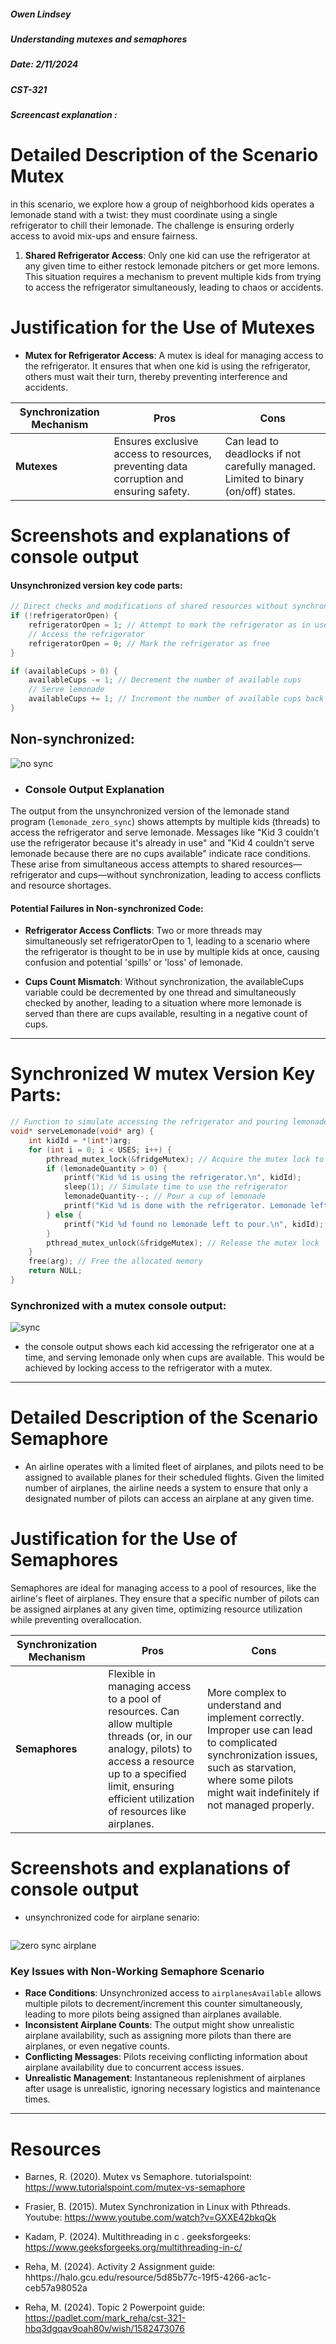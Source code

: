 ##### Owen Lindsey
##### Understanding mutexes and semaphores
##### Date: 2/11/2024
##### CST-321
##### Screencast explanation : 

# Detailed Description of the Scenario Mutex

in this scenario, we explore how a group of neighborhood kids operates a lemonade stand with a twist: they must coordinate using a single refrigerator to chill their lemonade. The challenge is ensuring orderly access to avoid mix-ups and ensure fairness.

1. **Shared Refrigerator Access**: Only one kid can use the refrigerator at any given time to either restock lemonade pitchers or get more lemons. This situation requires a mechanism to prevent multiple kids from trying to access the refrigerator simultaneously, leading to chaos or accidents.

# Justification for the Use of Mutexes 

- **Mutex for Refrigerator Access**: A mutex is ideal for managing access to the refrigerator. It ensures that when one kid is using the refrigerator, others must wait their turn, thereby preventing interference and accidents.

| Synchronization Mechanism | Pros                                                        | Cons                                                         |
|---------------------------|-------------------------------------------------------------|--------------------------------------------------------------|
| **Mutexes**               | Ensures exclusive access to resources, preventing data corruption and ensuring safety. | Can lead to deadlocks if not carefully managed. Limited to binary (on/off) states. |

  
# Screenshots and explanations of console output

#### Unsynchronized version key code parts:
```c
// Direct checks and modifications of shared resources without synchronization/ // 
if (!refrigeratorOpen) {
    refrigeratorOpen = 1; // Attempt to mark the refrigerator as in use
    // Access the refrigerator
    refrigeratorOpen = 0; // Mark the refrigerator as free
}

if (availableCups > 0) {
    availableCups -= 1; // Decrement the number of available cups
    // Serve lemonade
    availableCups += 1; // Increment the number of available cups back
}
```
  ## Non-synchronized:

  ![no sync](https://github.com/omniV1/CST-321/blob/main/src/Assignments/Topic2/mutex_sema/screenshots/lemonade_zero_sync.png)

- ### Console Output Explanation

The output from the unsynchronized version of the lemonade stand program (`lemonade_zero_sync`) shows attempts by multiple kids (threads) to access the refrigerator and serve lemonade. Messages like "Kid 3 couldn't use the refrigerator because it's already in use" and "Kid 4 couldn't serve lemonade because there are no cups available" indicate race conditions. These arise from simultaneous access attempts to shared resources—refrigerator and cups—without synchronization, leading to access conflicts and resource shortages.



#### Potential Failures in Non-synchronized Code:

- **Refrigerator Access Conflicts**: Two or more threads may simultaneously set refrigeratorOpen to 1, leading to a scenario where the refrigerator is thought to be in use by multiple kids at once, causing confusion and potential 'spills' or 'loss' of lemonade.

- **Cups Count Mismatch**: Without synchronization, the availableCups variable could be decremented by one thread and simultaneously checked by another, leading to a situation where more lemonade is served than there are cups available, resulting in a negative count of cups.
--- 
# Synchronized W mutex Version Key Parts:

```c
// Function to simulate accessing the refrigerator and pouring lemonade
void* serveLemonade(void* arg) {
    int kidId = *(int*)arg;
    for (int i = 0; i < USES; i++) {
        pthread_mutex_lock(&fridgeMutex); // Acquire the mutex lock to use the fridge and pour lemonade
        if (lemonadeQuantity > 0) {
            printf("Kid %d is using the refrigerator.\n", kidId);
            sleep(1); // Simulate time to use the refrigerator
            lemonadeQuantity--; // Pour a cup of lemonade
            printf("Kid %d is done with the refrigerator. Lemonade left: %d\n", kidId, lemonadeQuantity);
        } else {
            printf("Kid %d found no lemonade left to pour.\n", kidId);
        }
        pthread_mutex_unlock(&fridgeMutex); // Release the mutex lock
    }
    free(arg); // Free the allocated memory
    return NULL;
}
```


### Synchronized with a mutex console output: 

![sync](https://github.com/omniV1/CST-321/blob/main/src/Assignments/Topic2/mutex_sema/screenshots/lemonade_mutex_sync.png) 

- the console output shows each kid accessing the refrigerator one at a time, and serving lemonade only when cups are available. This would be achieved by locking access to the refrigerator with a mutex. 


--- 

# Detailed Description of the Scenario Semaphore

- An airline operates with a limited fleet of airplanes, and pilots need to be assigned to available planes for their scheduled flights. Given the limited number of airplanes, the airline needs a system to ensure that only a designated number of pilots can access an airplane at any given time. 

# Justification for the Use of Semaphores
Semaphores are ideal for managing access to a pool of resources, like the airline's fleet of airplanes. They ensure that a specific number of pilots can be assigned airplanes at any given time, optimizing resource utilization while preventing overallocation.

| Synchronization Mechanism | Pros                                                          | Cons                                                      |
|---------------------------|---------------------------------------------------------------|-----------------------------------------------------------|
| **Semaphores**            | Flexible in managing access to a pool of resources. Can allow multiple threads (or, in our analogy, pilots) to access a resource up to a specified limit, ensuring efficient utilization of resources like airplanes. | More complex to understand and implement correctly. Improper use can lead to complicated synchronization issues, such as starvation, where some pilots might wait indefinitely if not managed properly. |


# Screenshots and explanations of console output


- unsynchronized code for airplane senario:
  
  ```c

  ```
![zero sync airplane](https://github.com/omniV1/CST-321/blob/main/src/Assignments/Topic2/mutex_sema/screenshots/airplane_zero_sync.png) 

### Key Issues with Non-Working Semaphore Scenario

- **Race Conditions**: Unsynchronized access to `airplanesAvailable` allows multiple pilots to decrement/increment this counter simultaneously, leading to more pilots being assigned than airplanes available.
- **Inconsistent Airplane Counts**: The output might show unrealistic airplane availability, such as assigning more pilots than there are airplanes, or even negative counts.
- **Conflicting Messages**: Pilots receiving conflicting information about airplane availability due to concurrent access issues.
- **Unrealistic Management**: Instantaneous replenishment of airplanes after usage is unrealistic, ignoring necessary logistics and maintenance times.


--- 
# Resources 

- Barnes, R. (2020). Mutex vs Semaphore. tutorialspoint: https://www.tutorialspoint.com/mutex-vs-semaphore

- Frasier, B. (2015). Mutex Synchronization in Linux with Pthreads. Youtube: https://www.youtube.com/watch?v=GXXE42bkqQk 

- Kadam, P. (2024). Multithreading in c . geeksforgeeks: https://www.geeksforgeeks.org/multithreading-in-c/

- Reha, M. (2024). Activity 2 Assignment guide: hhttps://halo.gcu.edu/resource/5d85b77c-19f5-4266-ac1c-ceb57a98052a

- Reha, M. (2024). Topic 2 Powerpoint guide: https://padlet.com/mark_reha/cst-321-hbq3dgqav9oah80v/wish/1582473076






